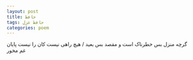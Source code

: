 ```yaml
---
layout: post
title: حافظ
tags: حافظ غزل
categories: poem
---
```


گرچه منزل بس خطرناک است و مقصد بس بعید / هیچ راهی نیست کان را نیست پایان غم مخور
